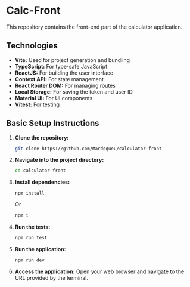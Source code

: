 # Calc-Front

This repository contains the front-end part of the calculator application.

## Technologies

- **Vite:** Used for project generation and bundling
- **TypeScript:** For type-safe JavaScript
- **ReactJS:** For building the user interface
- **Context API:** For state management
- **React Router DOM:** For managing routes
- **Local Storage:** For saving the token and user ID
- **Material UI:** For UI components
- **Vitest:** For testing

## Basic Setup Instructions

1. **Clone the repository:**

   ```sh
   git clone https://github.com/Mardoqueu/calculator-front
   ```
   
2. **Navigate into the project directory:**

   ```sh
   cd calculator-front
   ```

3. **Install dependencies:**

   ```sh
   npm install
   ```
   Or
   ```sh
   npm i
   ```

4. **Run the tests:**

   ```sh
   npm run test
   ```

5. **Run the application:**

   ```sh
   npm run dev
   ```

6. **Access the application:** Open your web browser and navigate to the URL provided by the terminal.

